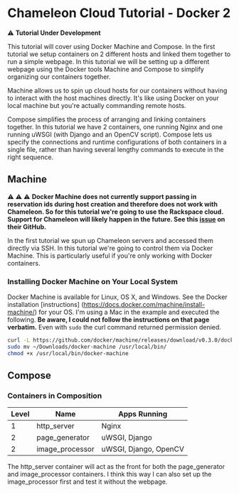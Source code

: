 # Chameleon Cloud Tutorial - Docker 2

:warning: **Tutorial Under Development**

This tutorial will cover using Docker Machine and Compose. In the first tutorial we setup containers on 2 different hosts and linked them together to run a simple webpage. In this tutorial we will be setting up a different webpage using the Docker tools Machine and Compose to simplify organizing our containers together.

Machine allows us to spin up cloud hosts for our containers without having to interact with the host machines directly. It's like using Docker on your local machine but you're actually commanding remote hosts.

Compose simplifies the process of arranging and linking containers together. In this tutorial we have 2 containers, one running Nginx and one running uWSGI (with Django and an OpenCV script). Compose lets us specify the connections and runtime configurations of both containers in a single file, rather than having several lengthy commands to execute in the right sequence.

## Machine

:warning: :warning: :warning:
**Docker Machine does not currently support passing in reservation ids during host creation and therefore does not work with Chameleon. So for this tutorial we're going to use the Rackspace cloud. Support for Chameleon will likely happen in the future. See this [issue](https://github.com/docker/machine/issues/1461) on their GitHub.**

In the first tutorial we spun up Chameleon servers and accessed them directly via SSH. In this tutorial we're going to control them via Docker Machine. This is particularly useful if you're only working with Docker containers.

### Installing Docker Machine on Your Local System

Docker Machine is available for Linux, OS X, and Windows. See the Docker installation [instructions] (https://docs.docker.com/machine/install-machine/) for your OS. I'm using a Mac in the example and executed the following. **Be aware, I could not follow the instructions on that page verbatim.** Even with `sudo` the curl command returned permission denied.

```sh
curl -L https://github.com/docker/machine/releases/download/v0.3.0/docker-machine_darwin-amd64 > ~/Downloads/docker-machine
sudo mv ~/Downloads/docker-machine /usr/local/bin/
chmod +x /usr/local/bin/docker-machine
```

## Compose

### Containers in Composition

Level | Name | Apps Running
------|------|------------
1 | http_server | Nginx
2 | page_generator | uWSGI, Django
2 | image_processor | uWSGI, Django, OpenCV

The http_server container will act as the front for both the page_generator and image_processor containers. I think this way I can also set up the image_processor first and test it without the webpage.
